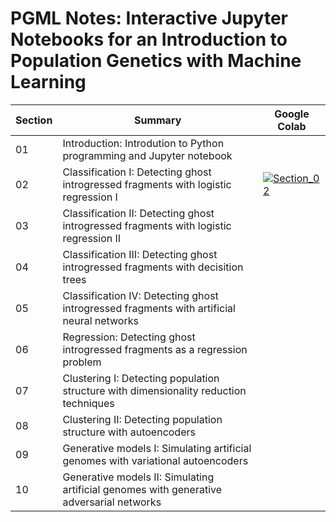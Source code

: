 # PGML Notes: Interactive Jupyter Notebooks for an Introduction to Population Genetics with Machine Learning

| Section | Summary | Google Colab |
| - | - | - |
| 01 | Introduction: Introdution to Python programming and Jupyter notebook | |
| 02 | Classification I: Detecting ghost introgressed fragments with logistic regression I | [![Section_02](https://colab.research.google.com/assets/colab-badge.svg)](https://colab.research.google.com/github/xin-huang/pgml/blob/dev/Section_02/Classification_I.ipynb) | 
| 03 | Classification II: Detecting ghost introgressed fragments with logistic regression II | |
| 04 | Classification III: Detecting ghost introgressed fragments with decisition trees | | 
| 05 | Classification IV: Detecting ghost introgressed fragments with artificial neural networks | | 
| 06 | Regression: Detecting ghost introgressed fragments as a regression problem  | | 
| 07 | Clustering I: Detecting population structure with dimensionality reduction techniques | | 
| 08 | Clustering II: Detecting population structure with autoencoders | | 
| 09 | Generative models I: Simulating artificial genomes with variational autoencoders | | 
| 10 | Generative models II: Simulating artificial genomes with generative adversarial networks | | 